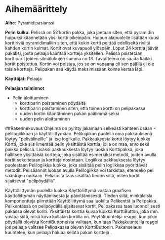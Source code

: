 # Aihemäärittely

**Aihe:** Pyramidipasianssi

**Pelin kulku:**
Pelissä on 52 kortin pakka, joka jaetaan siten, että pyramidin huipuksi käännetään yksi kortti oikeinpäin. Huipun alapuolelle lisätään kuusi korttiriviä pyramidimalliin siten, että kukin kortti peittää edelliseltä riviltä kahden kortin kulmat. Kortit ovat kuvapuoli ylöspäin. Loput 24 korttia jäävät pakaksi, josta pelaaja kääntää kortteja yksitellen. Pelissä poistetaan korttiparit joiden silmälukujen summa on 13. Tavoitteena on saada kaikki kortit poistettua. Kortin voi poistaa, jos se on vapaana eli sen päällä ei ole toisia kortteja. Pelipakan saa käydä maksimissaan kolme kertaa läpi.

**Käyttäjät:** Pelaaja

**Pelaajan toiminnot**

* Pelin aloittaminen
  - korttiparin poistaminen pöydältä
  - korttiparin poistaminen siten, että toinen kortti on pelipakassa
  - uuden kortin kääntäminen pakan päälimmäiseksi
  - uuden pelin aloittaminen


##Rakennekuvaus
Ohjelma on pyritty jakamaan selkeästi kahteen osaan - pelilogiikkaan ja käyttöliittymään. Pelilogiikan puolella oma pakkauksena löytyy "pelivälineille" ja itse logiikalle. Pakkauksesta kortit löytyy luokka Kortti, joka siis ilmentää pelin yksittäistä korttia, jolla on maa, arvo sekä paikka pelissä. Lisäksi pakkauksesta löytyy luokka Korttipakka, joka hallitsee yksittäisiä kortteja, joka sisältää esimerkiksi metodit, joiden avulla kortit sekoitetaan ja kortteja nostetaan. Logiikka pakkauksesta löytyy puolestaan Pelilogiikka luokka, joka sisältää pelin logiikkaa pyörittävät metodit. Pelisäännöt luokan avulla Pelilogiikka voi tarkistaa, eteneekö peli sääntöjen mukaan. Pelialusta taas sisältää tiedon siitä, miten kortit sijaitsevat "pelipöydällä".

Käyttöliittymän puolella luokka Käyttöliittymä vastaa graafisen käyttöliittymän näyttämisestä ja päivittämisestä. Tiedon siitä,  minkälaisia komponentteja piirretään Käyttöliittymä saa luokilta Pelikenttä ja Pelipakka. Pelikentässä on pelipöydällä sijaitsevat kortit, Pelipakassa taas luonnollisesti pakassa olevat koriti. Yksittäistä korttia kuvaa luokka KorttiButton, joka mm. vastaa siitä, mikä kuva kullakin kortilla on. Pöytäkuuntelija reagoi, kun jokin pöydällä olevista KorttiButtoneista valitaan, kun taas Pakkakuuntelija reagoi jos pelaaja valitsee Pelipakassa olevan KorttiButtonin. Pakanselaus kuuntelee, kun pelaaja haluaa selata pakan kortteja
.


